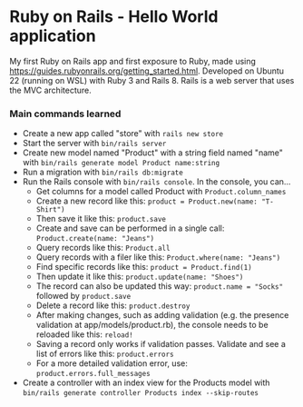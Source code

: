 # Ruby on Rails - Hello World application

My first Ruby on Rails app and first exposure to Ruby, made using https://guides.rubyonrails.org/getting_started.html. Developed on Ubuntu 22 (running on WSL) with Ruby 3 and Rails 8. Rails is a web server that uses the MVC architecture.

### Main commands learned

- Create a new app called "store" with `rails new store`
- Start the server with `bin/rails server`
- Create new model named "Product" with a string field named "name" with `bin/rails generate model Product name:string`
- Run a migration with `bin/rails db:migrate`
- Run the Rails console with `bin/rails console`. In the console, you can...
  - Get columns for a model called Product with `Product.column_names`
  - Create a new record like this: `product = Product.new(name: "T-Shirt")`
  - Then save it like this: `product.save`
  - Create and save can be performed in a single call: `Product.create(name: "Jeans")`
  - Query records like this: `Product.all`
  - Query records with a filer like this: `Product.where(name: "Jeans")`
  - Find specific records like this: `product = Product.find(1)`
  - Then update it like this: `product.update(name: "Shoes")`
  - The record can also be updated this way: `product.name = "Socks"` followed by `product.save`
  - Delete a record like this: `product.destroy`
  - After making changes, such as adding validation (e.g. the presence validation at app/models/product.rb), the console needs to be reloaded like this: `reload!`
  - Saving a record only works if validation passes. Validate and see a list of errors like this: `product.errors`
  - For a more detailed validation error, use: `product.errors.full_messages`
- Create a controller with an index view for the Products model with `bin/rails generate controller Products index --skip-routes`
